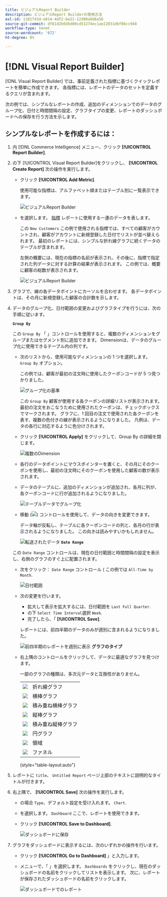```yaml
---
title: ビジュアルReport Builder
description: ビジュアルReport Builderの使用方法
exl-id: 1101f43d-e014-4df2-be21-12d90a9d8a56
source-git-commit: df81d2b036d00cd53274ec1ae22031dbf06cc948
workflow-type: tm+mt
source-wordcount: '672'
ht-degree: 0%

---
```


# [!DNL Visual Report Builder]

[!DNL Visual Report Builder] では、事前定義された指標に基づくクイックレポートを簡単に作成できます。 各指標には、レポートのデータのセットを定義するクエリが含まれます。

次の例では、シンプルなレポートの作成、追加のディメンションでのデータのグループ化、日付と時間間隔の設定、グラフタイプの変更、レポートのダッシュボードへの保存を行う方法を示します。

## シンプルなレポートを作成するには：

1. 内 [!DNL Commerce Intelligence] メニュー、クリック **[!UICONTROL Report Builder]**.

1. の下 [!UICONTROL Visual Report Builder]をクリックし、 **[!UICONTROL Create Report]** 次の操作を実行します。

   * クリック **[!UICONTROL Add Metric]**.

      使用可能な指標は、アルファベット順またはテーブル別に一覧表示できます。

      ![ビジュアルReport Builder](../../assets/magento-bi-visual-report-builder-add-metric.png)

   * を選択します。 [指標](../../data-user/reports/ess-manage-data-metrics.md) レポートに使用する一連のデータを表します。

      この `New Customers` この例で使用される指標では、すべての顧客がカウントされ、顧客がアカウントに新規登録した日付でリストが並べ替えられます。 最初のレポートには、シンプルな折れ線グラフに続くデータのテーブルが含まれます。

      左側の概要には、現在の指標の名前が表示され、その後に、指標で指定された列データに対する計算の結果が表示されます。 この例では、概要に顧客の総数が表示されます。

      ![ビジュアルReport Builder](../../assets/magento-bi-report-builder-untitled.png)

1. グラフで、線の各データポイントにカーソルを合わせます。 各データポイントは、その月に新規登録した顧客の合計数を示します。

1. データのグループ化、日付範囲の変更およびグラフタイプを行うには、次の手順に従います。

   **`Group By`**

   この `Group By` 「 」コントロールを使用すると、複数のディメンションをグループまたはセグメント別に追加できます。 Dimensionは、データのグループ化に使用できるテーブル内の列です。

   * 次のリストから、使用可能なディメンションの 1 つを選択します。 `Group By` オプション。

      この例では、顧客が最初の注文時に使用したクーポンコードが 5 つ見つかりました。

      ![グループ化の基準](../../assets/magento-bi-report-builder-group-by-dimensions.png)

      この `Group By` 顧客が使用する各クーポンの詳細リストが表示されます。 最初の注文をおこなうために使用されたクーポンは、チェックボックスでマークされます。 グラフに、1 回目の注文で使用された各クーポンを表す、複数の色付きの線が表示されるようになりました。 凡例は、データの各行に対応するように色分けされます。

   * クリック **[!UICONTROL Apply]** をクリックして、Group By の詳細を閉じます。

      ![複数のDimension](../../assets/magento-bi-report-builder-group-by-dimension-detail.png)

   * 各行のデータポイントにマウスポインターを置くと、その月にそのクーポンを使用し、最初の注文時にそのクーポンを使用した顧客の数が表示されます。

   * データのテーブルに、追加のディメンションが追加され、各月に列が、各クーポンコードに行が追加されるようになりました。

      ![テーブルデータでグループ化](../../assets/magento-bi-report-builder-group-by-table-data.png)

   * 移動 (![](../../assets/magento-bi-btn-transpose.png)) コントロールを使用して、データの向きを変更できます。

      データ軸が反転し、テーブルに各クーポンコードの列と、各月の行が表示されるようになりました。 この向きは読みやすいかもしれません。

      ![転送されたデータ](../../assets/magento-bi-report-builder-group-by-table-data-transposed.png)
   **`Date Range`**

   この `Date Range` コントロールは、現在の日付範囲と時間間隔の設定を表示し、右側のグラフのすぐ上に配置されます。

   * 次をクリック： `Date Range` コントロール ( この例では `All-Time by Month`.

      ![日付範囲](../../assets/magento-bi-report-builder-date-range.png)

   * 次の変更を行います。

      * 拡大して表示を拡大するには、日付範囲を `Last Full Quarter`.
      * の下 `Select Time Interval`選択 `Week`.
      * 完了したら、「 **[!UICONTROL Save]**.

      レポートには、前四半期のデータのみが週別に含まれるようになりました。

      ![前四半期のレポートを週別に表示](../../assets/magento-bi-report-builder-date-range-quarter-by-week-chart.png)
   **グラフのタイプ**

   * 右上隅のコントロールをクリックして、データに最適なグラフを見つけます。

      一部のグラフの種類は、多次元データと互換性がありません。

      |  |  |
      |-----|-----|
      | ![](../../assets/magento-bi-btn-chart-line.png) | 折れ線グラフ |
      | ![](../../assets/magento-bi-btn-chart-horz-bar.png) | 横棒グラフ |
      | ![](../../assets/magento-bi-btn-chart-horz-stacked-bar.png) | 積み重ね横棒グラフ |
      | ![](../../assets/magento-bi-btn-chart-vert-bar.png) | 縦棒グラフ |
      | ![](../../assets/magento-bi-btn-chart-vert-stacked-bar.png) | 積み重ね縦棒グラフ |
      | ![](../../assets/magento-bi-btn-chart-pie.png) | 円グラフ |
      | ![](../../assets/magento-bi-btn-chart-area.png) | 領域 |
      | ![](../../assets/magento-bi-btn-chart-funnel.png) | ファネル |

      {style="table-layout:auto"}




1. レポートに `title`、 `Untitled Report` ページ上部のテキストに説明的なタイトルが付きます。

1. 右上隅で、 **[!UICONTROL Save]** 次の操作を実行します。

   * の場合 `Type`、デフォルト設定を受け入れます。 `Chart`.

   * を選択します。 `Dashboard` ここで、レポートを使用できます。

   * クリック **[!UICONTROL Save to Dashboard]**.

      ![ダッシュボードに保存](../../assets/magento-bi-report-builder-save-to-dashboard.png)

1. グラフをダッシュボードに表示するには、次のいずれかの操作を行います。

   * クリック **[!UICONTROL Go to Dashboard]** 」と入力します。

   * メニューで、「 」を選択します。 `Dashboards` をクリックし、現在のダッシュボードの名前をクリックしてリストを表示します。 次に、レポートが保存されたダッシュボードの名前をクリックします。

      ![ダッシュボードでのレポート](../../assets/magento-bi-report-builder-my-dashboard.png)
